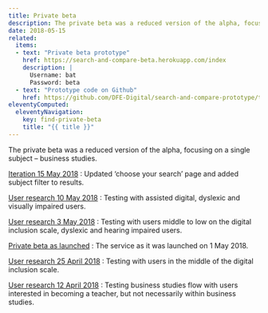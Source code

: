 ```yaml
---
title: Private beta
description: The private beta was a reduced version of the alpha, focusing on a single subject – business studies.
date: 2018-05-15
related:
  items:
  - text: "Private beta prototype"
    href: https://search-and-compare-beta.herokuapp.com/index
    description: |
      Username: bat
      Password: beta
  - text: "Prototype code on Github"
    href: https://github.com/DFE-Digital/search-and-compare-prototype/tree/beta
eleventyComputed:
  eleventyNavigation:
    key: find-private-beta
    title: "{{ title }}"
---
```


The private beta was a reduced version of the alpha, focusing on a single subject – business studies.

[Iteration 15 May 2018](iteration-may-15)
: Updated ‘choose your search’ page and added subject filter to results.

[User research 10 May 2018](user-research-may-10)
: Testing with assisted digital, dyslexic and visually impaired users.

[User research 3 May 2018](user-research-may-3)
: Testing with users middle to low on the digital inclusion scale, dyslexic and hearing impaired users.

[Private beta as launched](private-beta-launch)
: The service as it was launched on 1 May 2018.

[User research 25 April 2018](user-research-apr-25)
: Testing with users in the middle of the digital inclusion scale.

[User research 12 April 2018](user-research-apr-12)
: Testing business studies flow with users interested in becoming a teacher, but not necessarily within business studies.
